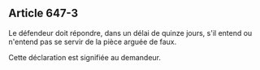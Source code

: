 Article 647-3
----
Le défendeur doit répondre, dans un délai de quinze jours, s'il entend ou
n'entend pas se servir de la pièce arguée de faux.

Cette déclaration est signifiée au demandeur.
